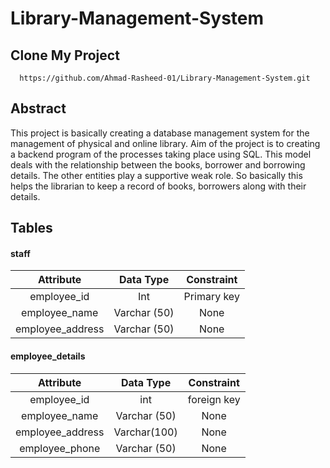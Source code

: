 # Library-Management-System
## Clone My Project
      https://github.com/Ahmad-Rasheed-01/Library-Management-System.git
## Abstract
This project is basically creating a database management system for the management of physical and online library. Aim of the project is to creating a backend program of 
the processes taking place using SQL. This model deals with the relationship between the books, borrower and borrowing details. The other entities play a supportive weak 
role. So basically this helps the librarian to keep a record of books, borrowers along with their details.

## Tables
#### staff
| Attribute | Data Type | Constraint |
|:-:|:-:|:-:|
| employee_id | Int | Primary key |
| employee_name | Varchar (50) | None |
| employee_address | Varchar (50) | None |
#### employee_details
| Attribute | Data Type | Constraint |
|:-:|:-:|:-:|
| employee_id | int | foreign key |
| employee_name | Varchar (50) | None |
| employee_address | Varchar(100) | None |
| employee_phone | Varchar (50) | None |
